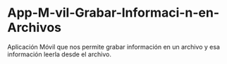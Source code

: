 # App-M-vil-Grabar-Informaci-n-en-Archivos
Aplicación Móvil que nos permite grabar información en un archivo y esa información leerla desde el archivo.
